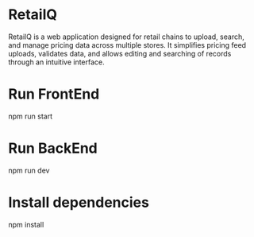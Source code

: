# RetailQ
RetailQ is a web application designed for retail chains to upload, search, and manage pricing data across multiple stores. It simplifies pricing feed uploads, validates data, and allows editing and searching of records through an intuitive interface.

# Run FrontEnd
npm run start

# Run BackEnd
npm run dev

# Install dependencies
npm install
